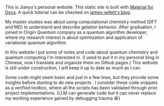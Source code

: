 This is Jianyu's personal website. This static site is built with [Material for Docs](https://squidfunk.github.io/mkdocs-material/).
A quick tutorial can be checked on [james-willett's blog](https://jameswillett.dev/getting-started-with-material-for-mkdocs/#introduction).



My master studies was about using computational chemistry method (DFT and MD) to understand and describe gelation behavior. After graduation, I joined in Origin Quantum company as a quantum algorithm developer, where my research interest is about optimization and application of variational quantum algorithm. 

In this website I put some of notes and code about quantum chemistry and quantum computing I'm interested in. (I used to put it in my personal blog in Chinese, now I translate and organize them on Github pages.) This website is still under construction, I will keep it up to date as much as I can. 

Some code might seem basic and just in a few lines, but they provide some insights before starting to do new projects . I consider these code snippets as a verified toolbox, where all the scripts has been validated through prior project implementations. (LLM can generate code but it can never replace my working experience gained by debugging trauma :laughing:)

